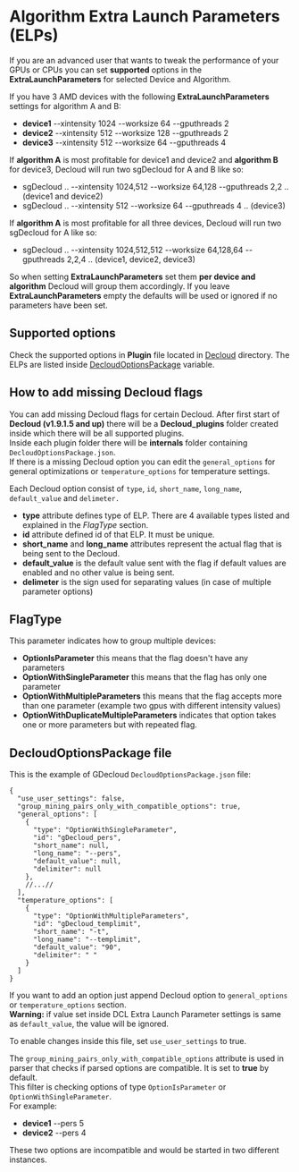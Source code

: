 # Algorithm Extra Launch Parameters (ELPs)

If you are an advanced user that wants to tweak the performance of your GPUs or CPUs you can set **supported** options in the **ExtraLaunchParameters** for selected Device and Algorithm.

If you have 3 AMD devices with the following **ExtraLaunchParameters** settings for algorithm A and B:
  - **device1** --xintensity 1024 --worksize 64 --gputhreads 2
  - **device2** --xintensity 512 --worksize 128 --gputhreads 2
  - **device3** --xintensity 512 --worksize 64 --gputhreads 4

If **algorithm A** is most profitable for device1 and device2 and **algorithm B** for device3, Decloud will run two sgDecloud for A and B like so:
  - sgDecloud .. --xintensity 1024,512 --worksize 64,128 --gputhreads 2,2 .. (device1 and device2)
  - sgDecloud .. --xintensity 512 --worksize 64 --gputhreads 4 .. (device3)

If **algorithm A** is most profitable for all three devices, Decloud will run two sgDecloud for A like so:
  - sgDecloud .. --xintensity 1024,512,512 --worksize 64,128,64 --gputhreads 2,2,4 .. (device1, device2, device3)

So when setting **ExtraLaunchParameters** set them **per device and algorithm** Decloud will group them accordingly.
If you leave **ExtraLaunchParameters** empty the defaults will be used or ignored if no parameters have been set.

## Supported options

Check the supported options in **Plugin** file located in [Decloud](https://github.com/Decloud/Decloud/tree/master/src/Decloud) directory. The ELPs are listed inside [DecloudOptionsPackage](https://github.com/Decloud/Decloud/blob/4b3e80672cb08fbb6efe89a4e3d9ddf46ac2af8c/src/Decloud/GDecloud/GDecloudPlugin.cs#L168) variable.

## How to add missing Decloud flags

You can add missing Decloud flags for certain Decloud. After first start of **Decloud (v1.9.1.5 and up)** there will be a **Decloud_plugins** folder created inside which there will be all supported plugins. <br>Inside each plugin folder there will be **internals** folder containing `DecloudOptionsPackage.json`.<br> If there is a missing Decloud option you can edit the `general_options` for general optimizations or `temperature_options` for temperature settings. 

Each Decloud option consist of `type`, `id`, `short_name`, `long_name`, `default_value` and `delimeter.`
- **type** attribute defines type of ELP. There are 4 available types listed and explained in the *FlagType* section.
- **id** attribute defined id of that ELP. It must be unique.
- **short_name** and **long_name** attributes represent the actual flag that is being sent to the Decloud.
- **default_value** is the default value sent with the flag if default values are enabled and no other value is being sent.
- **delimeter** is the sign used for separating values (in case of multiple parameter options)

## FlagType 
This parameter indicates how to group multiple devices:
 - **OptionIsParameter** this means that the flag doesn't have any parameters 
 - **OptionWithSingleParameter** this means that the flag has only one parameter
 - **OptionWithMultipleParameters**  this means that the flag accepts more than one parameter (example two gpus with different intensity values)
 - **OptionWithDuplicateMultipleParameters** indicates that option takes one or more parameters but with repeated flag. 

## DecloudOptionsPackage file

This is the example of GDecloud `DecloudOptionsPackage.json` file:

```
{
  "use_user_settings": false,
  "group_mining_pairs_only_with_compatible_options": true,
  "general_options": [
    {
      "type": "OptionWithSingleParameter",
      "id": "gDecloud_pers",
      "short_name": null,
      "long_name": "--pers",
      "default_value": null,
      "delimiter": null
    },
    //...//
  ],
  "temperature_options": [
    {
      "type": "OptionWithMultipleParameters",
      "id": "gDecloud_templimit",
      "short_name": "-t",
      "long_name": "--templimit",
      "default_value": "90",
      "delimiter": " "
    }
  ]
}
```

If you want to add an option just append Decloud option to `general_options` or `temperature_options` section.<br>
**Warning:** if value set inside DCL Extra Launch Parameter settings is same as `default_value`, the value will be ignored.

To enable changes inside this file, set `use_user_settings` to true.

The `group_mining_pairs_only_with_compatible_options` attribute is used in parser that checks if parsed options are compatible. It is set to **true** by default.<br>
This filter is checking options of type `OptionIsParameter` or `OptionWithSingleParameter`. <br>
For example:
  - **device1** --pers 5
  - **device2** --pers 4

These two options are incompatible and would be started in two different
instances.
